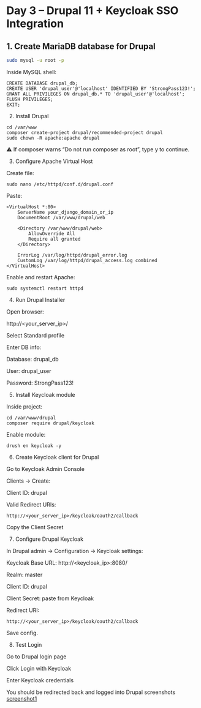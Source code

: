 
# Day 3 – Drupal 11 + Keycloak SSO Integration

## 1. Create MariaDB database for Drupal

```bash
sudo mysql -u root -p
```

Inside MySQL shell:
```
CREATE DATABASE drupal_db;
CREATE USER 'drupal_user'@'localhost' IDENTIFIED BY 'StrongPass123!';
GRANT ALL PRIVILEGES ON drupal_db.* TO 'drupal_user'@'localhost';
FLUSH PRIVILEGES;
EXIT;
```
2. Install Drupal
 ```
cd /var/www
composer create-project drupal/recommended-project drupal
sudo chown -R apache:apache drupal
```

⚠️ If composer warns “Do not run composer as root”, type y to continue.

3. Configure Apache Virtual Host

Create file:
```
sudo nano /etc/httpd/conf.d/drupal.conf
```

Paste:
```
<VirtualHost *:80>
    ServerName your_django_domain_or_ip
    DocumentRoot /var/www/drupal/web

    <Directory /var/www/drupal/web>
        AllowOverride All
        Require all granted
    </Directory>

    ErrorLog /var/log/httpd/drupal_error.log
    CustomLog /var/log/httpd/drupal_access.log combined
</VirtualHost>

```
Enable and restart Apache:
```
sudo systemctl restart httpd
```
4. Run Drupal Installer

Open browser:

http://<your_server_ip>/


Select Standard profile

Enter DB info:

Database: drupal_db

User: drupal_user

Password: StrongPass123!

5. Install Keycloak module

Inside project:
```
cd /var/www/drupal
composer require drupal/keycloak
```

Enable module:
```
drush en keycloak -y
```
6. Create Keycloak client for Drupal

Go to Keycloak Admin Console

Clients → Create:

Client ID: drupal

Valid Redirect URIs:
```
http://<your_server_ip>/keycloak/oauth2/callback
```

Copy the Client Secret

7. Configure Drupal Keycloak

In Drupal admin → Configuration → Keycloak settings:

Keycloak Base URL: http://<keycloak_ip>:8080/

Realm: master

Client ID: drupal

Client Secret: paste from Keycloak

Redirect URI:
```
http://<your_server_ip>/keycloak/oauth2/callback
```

Save config.

8. Test Login

Go to Drupal login page

Click Login with Keycloak

Enter Keycloak credentials

You should be redirected back and logged into Drupal
screenshots 
[screenshot1](screeenshots'/4day1.png)
